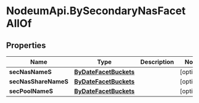 # NodeumApi.BySecondaryNasFacetAllOf

## Properties

Name | Type | Description | Notes
------------ | ------------- | ------------- | -------------
**secNasNameS** | [**ByDateFacetBuckets**](ByDateFacetBuckets.md) |  | [optional] 
**secNasShareNameS** | [**ByDateFacetBuckets**](ByDateFacetBuckets.md) |  | [optional] 
**secPoolNameS** | [**ByDateFacetBuckets**](ByDateFacetBuckets.md) |  | [optional] 


